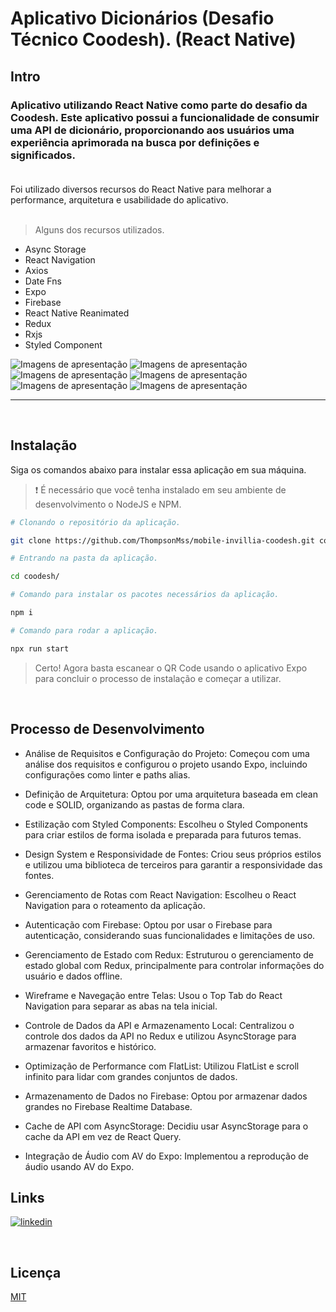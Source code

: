 # Aplicativo Dicionários (Desafio Técnico Coodesh). (React Native)

## Intro

### Aplicativo utilizando React Native como parte do desafio da Coodesh. Este aplicativo possui a funcionalidade de consumir uma API de dicionário, proporcionando aos usuários uma experiência aprimorada na busca por definições e significados.<br><br>

Foi utilizado diversos recursos do React Native para melhorar a performance, arquitetura e usabilidade do aplicativo.
<br><br>

> Alguns dos recursos utilizados.

- Async Storage
- React Navigation
- Axios
- Date Fns
- Expo
- Firebase
- React Native Reanimated
- Redux
- Rxjs
- Styled Component

![Imagens de apresentação](https://github.com/ThompsonMss/app-codex-api-correrios-react-native/assets/30129295/890d90f7-2ccd-49db-87d5-da020182fb9a)
![Imagens de apresentação](https://github.com/ThompsonMss/app-codex-api-correrios-react-native/assets/30129295/e21d5b65-36f4-4997-b8f7-ccfc761db393)
![Imagens de apresentação](https://github.com/ThompsonMss/app-codex-api-correrios-react-native/assets/30129295/0497de01-b066-4cd3-8bd9-99a31d596c79)
![Imagens de apresentação](https://github.com/ThompsonMss/app-codex-api-correrios-react-native/assets/30129295/bc523ebd-bf8b-437a-98fe-16e2ac790554)
![Imagens de apresentação](https://github.com/ThompsonMss/app-codex-api-correrios-react-native/assets/30129295/7cab7f90-7a81-415b-b762-49141f963dbc)
![Imagens de apresentação](https://github.com/ThompsonMss/app-codex-api-correrios-react-native/assets/30129295/8c37e975-7f95-464c-be1b-e8e747be28c5)

---

<br>

## Instalação

Siga os comandos abaixo para instalar essa aplicação em sua máquina.

> ❗ É necessário que você tenha instalado em seu ambiente de desenvolvimento o NodeJS e NPM.

```bash
# Clonando o repositório da aplicação.

git clone https://github.com/ThompsonMss/mobile-invillia-coodesh.git coodesh
```

```bash
# Entrando na pasta da aplicação.

cd coodesh/
```

```bash
# Comando para instalar os pacotes necessários da aplicação.

npm i
```

```bash
# Comando para rodar a aplicação.

npx run start
```

> Certo! Agora basta escanear o QR Code usando o aplicativo Expo para concluir o processo de instalação e começar a utilizar.

<br>

## Processo de Desenvolvimento

- Análise de Requisitos e Configuração do Projeto: Começou com uma análise dos requisitos e configurou o projeto usando Expo, incluindo configurações como linter e paths alias.

- Definição de Arquitetura: Optou por uma arquitetura baseada em clean code e SOLID, organizando as pastas de forma clara.

- Estilização com Styled Components: Escolheu o Styled Components para criar estilos de forma isolada e preparada para futuros temas.

- Design System e Responsividade de Fontes: Criou seus próprios estilos e utilizou uma biblioteca de terceiros para garantir a responsividade das fontes.

- Gerenciamento de Rotas com React Navigation: Escolheu o React Navigation para o roteamento da aplicação.

- Autenticação com Firebase: Optou por usar o Firebase para autenticação, considerando suas funcionalidades e limitações de uso.

- Gerenciamento de Estado com Redux: Estruturou o gerenciamento de estado global com Redux, principalmente para controlar informações do usuário e dados offline.

- Wireframe e Navegação entre Telas: Usou o Top Tab do React Navigation para separar as abas na tela inicial.

- Controle de Dados da API e Armazenamento Local: Centralizou o controle dos dados da API no Redux e utilizou AsyncStorage para armazenar favoritos e histórico.

- Optimização de Performance com FlatList: Utilizou FlatList e scroll infinito para lidar com grandes conjuntos de dados.

- Armazenamento de Dados no Firebase: Optou por armazenar dados grandes no Firebase Realtime Database.

- Cache de API com AsyncStorage: Decidiu usar AsyncStorage para o cache da API em vez de React Query.

- Integração de Áudio com AV do Expo: Implementou a reprodução de áudio usando AV do Expo.

## Links

[![linkedin](https://img.shields.io/badge/linkedin-0A66C2?style=for-the-badge&logo=linkedin&logoColor=white)](https://linkedin.com/in/thompson-silva)

<br>

## Licença

[MIT](https://choosealicense.com/licenses/mit/)
